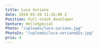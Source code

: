 ```yaml
---
title: Luca Suriano
date: 2018-03-20 11:16:00 Z
Position: Full-stack developer
Venture: HelloSpecial
Photo: "/uploads/luca-soriano.jpg"
Photo2x: "/uploads/luca-soriano@2x.jpg"
prio: 4
---
```


